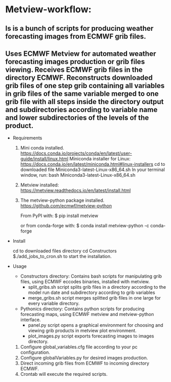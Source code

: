 # Metview-workflow:
## Is is a bunch of scripts for producing weather forecasting images from ECMWF grib files.
## Uses ECMWF Metview for automated weather forecasting images production or grib files viewing. Receives ECMWF grib files in the directory ECMWF. Reconstructs downloaded grib files of one step grib containing all variables in grib files of the same variable merged to one grib file with all steps inside the directory output and subdirectories according to variable name and lower subdirectories of the levels of the product.

- Requirements

    1. Mini conda installed.
    https://docs.conda.io/projects/conda/en/latest/user-guide/install/linux.html
    Miniconda installer for Linux:
        https://docs.conda.io/en/latest/miniconda.html#linux-installers
    cd to downloaded file Miniconda3-latest-Linux-x86_64.sh
    In your terminal window, run:
        bash Miniconda3-latest-Linux-x86_64.sh

    2. Metview installed:
        https://metview.readthedocs.io/en/latest/install.html


    3. The metview-python package installed.
        https://github.com/ecmwf/metview-python

        From PyPI with:
        $ pip install metview

        or from conda-forge with:
        $ conda install metview-python -c conda-forge



- Install

    cd to downloaded files directory
    cd Constructors
    $./add_jobs_to_cron.sh to start the installation.



- Usage

    - Constructors directory:
        Contains bash scripts for manipulating grib files, using ECMWF eccodes binaries, installed with metview.
        - split_gribs.sh script splits grib files in a directory according to the model run date and subdirectory according to grib variables
        - merge_gribs.sh script merges splitted grib files in one large for every variable directory.
    - Pythonics directory:
        Contains python scripts for producing forecasting maps, using ECMWF metview and metview-python interface.
        - panel.py script opens a graphical environment for choosing and viewing grib products in metview plot environment.
        - plot_images.py script exports forecasting images to images directory.

    1. Configure global_variables.cfg file according to your pc configuration.
    2. Configure globalVariables.py for desired images production.
    3. Direct incoming grib files from ECMWF to incoming directory ECMWF.
    4. Crontab will execute the required scripts.
